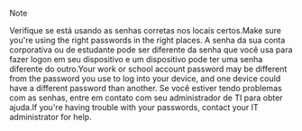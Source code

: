   > [!NOTE]
  > <span data-ttu-id="1f453-101">Verifique se está usando as senhas corretas nos locais certos.</span><span class="sxs-lookup"><span data-stu-id="1f453-101">Make sure you're using the right passwords in the right places.</span></span> <span data-ttu-id="1f453-102">A senha da sua conta corporativa ou de estudante pode ser diferente da senha que você usa para fazer logon em seu dispositivo e um dispositivo pode ter uma senha diferente do outro.</span><span class="sxs-lookup"><span data-stu-id="1f453-102">Your work or school account password may be different from the password you use to log into your device, and one device could have a different password than another.</span></span> <span data-ttu-id="1f453-103">Se você estiver tendo problemas com as senhas, entre em contato com seu administrador de TI para obter ajuda.</span><span class="sxs-lookup"><span data-stu-id="1f453-103">If you're having trouble with your passwords, contact your IT administrator for help.</span></span>
